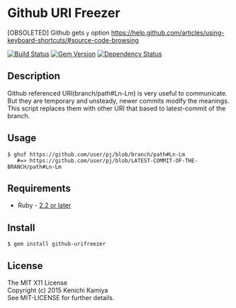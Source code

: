 Github URI Freezer
=======================

[OBSOLETED] Github gets `y` option https://help.github.com/articles/using-keyboard-shortcuts/#source-code-browsing

[![Build Status](https://secure.travis-ci.org/kachick/github-urifreezer.png)](http://travis-ci.org/kachick/github-urifreezer)
[![Gem Version](https://badge.fury.io/rb/github-urifreezer.png)](http://badge.fury.io/rb/github-urifreezer)
[![Dependency Status](https://gemnasium.com/kachick/github-urifreezer.svg)](https://gemnasium.com/kachick/github-urifreezer)

Description
-----------

Github referenced URI(branch/path#Ln-Lm) is very useful to communicate.
But they are temporary and unsteady, newer commits modify the meanings.
This script replaces them with other URI that based to latest-commit of the branch.

Usage
-----

```shell
$ ghuf https://github.com/user/pj/blob/branch/path#Ln-Lm
   #=> https://github.com/user/pj/blob/LATEST-COMMIT-OF-THE-BRANCH/path#Ln-Lm
```

Requirements
-------------

* Ruby - [2.2 or later](http://travis-ci.org/#!/kachick/github-urifreezer)

Install
-------

```shell
$ gem install github-urifreezer
```

License
--------

The MIT X11 License  
Copyright (c) 2015 Kenichi Kamiya  
See MIT-LICENSE for further details.

